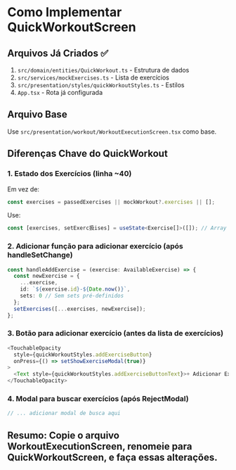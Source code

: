 # Como Implementar QuickWorkoutScreen

## Arquivos Já Criados ✅
1. `src/domain/entities/QuickWorkout.ts` - Estrutura de dados
2. `src/services/mockExercises.ts` - Lista de exercícios
3. `src/presentation/styles/quickWorkoutStyles.ts` - Estilos
4. `App.tsx` - Rota já configurada

## Arquivo Base
Use `src/presentation/workout/WorkoutExecutionScreen.tsx` como base.

## Diferenças Chave do QuickWorkout

### 1. Estado dos Exercícios (linha ~40)
Em vez de:
```typescript
const exercises = passedExercises || mockWorkout?.exercises || [];
```

Use:
```typescript
const [exercises, setExerc扱ises] = useState<Exercise[]>([]); // Array vazio inicial
```

### 2. Adicionar função para adicionar exercício (após handleSetChange)
```typescript
const handleAddExercise = (exercise: AvailableExercise) => {
  const newExercise = {
    ...exercise,
    id: `${exercise.id}-${Date.now()}`,
    sets: 0 // Sem sets pré-definidos
  };
  setExercises([...exercises, newExercise]);
};
```

### 3. Botão para adicionar exercício (antes da lista de exercícios)
```typescript
<TouchableOpacity 
  style={quickWorkoutStyles.addExerciseButton}
  onPress={() => setShowExerciseModal(true)}
>
  <Text style={quickWorkoutStyles.addExerciseButtonText}>+ Adicionar Exercício</Text>
</TouchableOpacity>
```

### 4. Modal para buscar exercícios (após RejectModal)
```typescript
// ... adicionar modal de busca aqui
```

## Resumo: Copie o arquivo WorkoutExecutionScreen, renomeie para QuickWorkoutScreen, e faça essas alterações.

